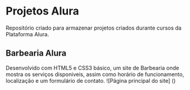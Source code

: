 # Projetos Alura
 Repositório criado para armazenar projetos criados durante cursos da Plataforma Alura.

 ## Barbearia Alura

 Desenvolvido com HTML5 e CSS3 básico, um site de Barbearia onde mostra os serviços disponiveis, assim como horário de funcionamento, localização e um formulário de contato.
    ![Página principal do site] ()

